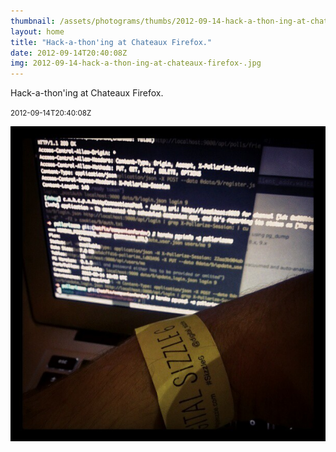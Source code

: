 ```yaml
---
thumbnail: /assets/photograms/thumbs/2012-09-14-hack-a-thon-ing-at-chateaux-firefox-.png
layout: home
title: "Hack-a-thon'ing at Chateaux Firefox."
date: 2012-09-14T20:40:08Z
img: 2012-09-14-hack-a-thon-ing-at-chateaux-firefox-.jpg
---
```


Hack-a-thon'ing at Chateaux Firefox.

<small>2012-09-14T20:40:08Z</small>

![Hack-a-thon'ing at Chateaux Firefox.](/assets/photograms/original/2012-09-14-hack-a-thon-ing-at-chateaux-firefox-.jpg)

